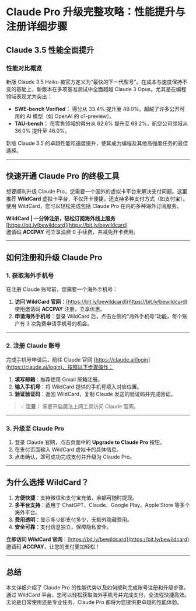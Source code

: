 # Claude Pro 升级完整攻略：性能提升与注册详细步骤

## Claude 3.5 性能全面提升

### 性能对比概览

新版 Claude 3.5 Haiku 被官方定义为“最快的下一代型号”。在成本与速度保持不变的基础上，新版本在多项基准测试中全面超越 Claude 3 Opus。尤其是在编程领域表现尤为突出：

- **SWE-bench Verified：** 得分从 33.4% 提升至 49.0%，超越了许多公开可用的 AI 模型（如 OpenAI 的 o1-preview）。
- **TAU-bench：** 在零售领域的得分从 62.6% 提升至 69.2%，航空公司领域从 36.0% 提升至 46.0%。

新版 Claude 3.5 的卓越性能和速度提升，使其成为编程及其他高强度任务的最佳选择。

---

## 快速开通 Claude Pro 的终极工具

想要顺利升级 Claude Pro，您需要一个国外的虚拟卡平台来解决支付问题。这里推荐 **WildCard** 虚拟卡平台，不仅开卡便捷，还支持多种支付方式（如支付宝）。  
使用 WildCard，您可以轻松完成包括 Claude Pro 在内的多种海外订阅服务。

**WildCard | 一分钟注册，轻松订阅海外线上服务**  
[https://bit.ly/bewildcard](https://bit.ly/bewildcard)  
邀请码 **ACCPAY** 可立享消费 0 手续费，并减免开卡费用。

---

## 如何注册和升级 Claude Pro

### 1. 获取海外手机号

在注册 Claude 账号前，您需要一个海外手机号：

1. **访问 WildCard 官网**：[https://bit.ly/bewildcard](https://bit.ly/bewildcard)  
   使用邀请码 **ACCPAY** 注册，立享优惠。
2. **申请海外手机号**：登录 WildCard 后，点击左侧的“海外手机号”功能，每个账户有 3 次免费申请手机号的机会。

---

### 2. 注册 Claude 账号

完成手机号申请后，前往 Claude 官网 [https://claude.ai/login](https://claude.ai/login)，按照以下步骤操作：

1. **填写邮箱**：推荐使用 Gmail 邮箱注册。
2. **输入手机号**：将 WildCard 提供的手机号填入对应位置。
3. **验证验证码**：返回 WildCard，复制 Claude 发送的验证码并完成验证。

> 💡 **注意：** 需要开启魔法上网工具访问 Claude 官网。

---

### 3. 升级至 Claude Pro

1. 登录 Claude 官网，点击页面中的 **Upgrade to Claude Pro** 按钮。
2. 在支付页面输入 WildCard 虚拟卡的具体信息。
3. 点击确认，即可成功完成支付并升级为 Claude Pro。

---

## 为什么选择 WildCard？

1. **方便快捷**：支持微信和支付宝充值，余额可随时提现。
2. **多平台支持**：适用于 ChatGPT、Claude、Google Play、Apple Store 等多个海外平台。
3. **费用透明**：显示多少即支付多少，无额外隐藏费用。
4. **安全可靠**：支付信息独立，保障隐私安全。

**立即访问 WildCard 官网**：[https://bit.ly/bewildcard](https://bit.ly/bewildcard)  
邀请码 **ACCPAY**，让您的支付更加轻松！

---

## 总结

本文详细介绍了 Claude Pro 的性能优势以及如何顺利完成账号注册和升级步骤。通过 WildCard 平台，您可以轻松获取海外手机号并完成支付，全流程快捷高效。无论是日常使用还是专业任务，Claude Pro 都将为您提供更卓越的性能体验。
